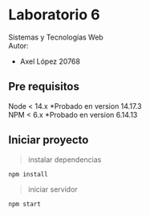 ﻿# Laboratorio 6
Sistemas y Tecnologías Web  
Autor:
- Axel López 20768
  
## Pre requisitos  
Node < 14.x  *Probado en version 14.17.3   
NPM < 6.x  *Probado en version 6.14.13  


## Iniciar proyecto
>instalar dependencias
```
npm install  
```
>iniciar servidor
```
npm start
```  
